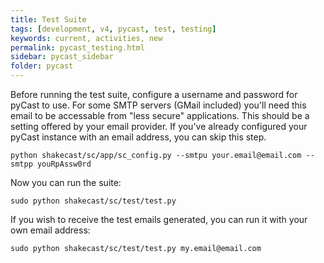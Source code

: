 ```yaml
---
title: Test Suite
tags: [development, v4, pycast, test, testing]
keywords: current, activities, new
permalink: pycast_testing.html
sidebar: pycast_sidebar
folder: pycast
---
```


Before running the test suite, configure a username and password for pyCast to use. For some SMTP servers (GMail included) you'll need this email to be accessable from "less secure" applications. This should be a setting offered by your email provider. If you've already configured your pyCast instance with an email address, you can skip this step.
~~~
python shakecast/sc/app/sc_config.py --smtpu your.email@email.com --smtpp youRpAssw0rd
~~~

Now you can run the suite:
~~~
sudo python shakecast/sc/test/test.py
~~~

If you wish to receive the test emails generated, you can run it with your own email address:
~~~
sudo python shakecast/sc/test/test.py my.email@email.com
~~~